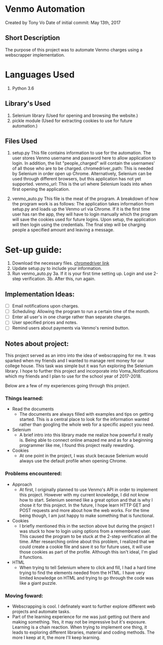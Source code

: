 # Venmo Automation
Created by Tony Vo
Date of initial commit: May 13th, 2017

## Short Description
The purpose of this project was to automate Venmo charges using a webscrapper implementation.

# Languages Used
1. Python 3.6

## Library's Used
1. Selenium library (Used for opening and browsing the website.)
2. pickle module (Used for extracting cookies to use for future automation.)

## Files Used
1. setup.py
   This file contains information to use for the automation.
   The user stores Venmo username and password here to allow application to login.
   In addition, the list "people_charged" will contain the usernames' of all those who are to be charged.
   chromedriver_path: This is needed by Selenium in order open up Chrome. Alternatively, Selenium can be used through different browsers, but this application has not yet supported.
   venmo_url: This is the url where Selenium loads into when first opening the application.

2. venmo_auto.py
   This file is the meat of the program. A breakdown of how the program work is as follows:
   The application takes information from setup.py and loads up the Venmo url via Chrome.
   If it is the first time user has ran the app, they will have to login manually which the program will save the cookies used for future logins.
   Upon setup, the application will then login using the credentials. The final step will be charging people a specified amount and leaving a message.

# Set-up guide:
1. Download the necessary files. [chromedriver link](https://sites.google.com/a/chromium.org/chromedriver/)
2. Update setup.py to include your information.
3. Run venmo_auto.py
3a. If it is your first time setting up. Login and use 2-step verification.
3b. After this, run again.

## Implementation Ideas:
- [ ] Email notifications upon charges.
- [ ] Scheduling: Allowing the program to run a certain time of the month.
- [ ] Enter all user's in one charge rather than separate charges.
- [ ] User specified prices and notes.
- [ ] Remind users about payments via Venmo's remind button.

## Notes about project:
This project served as an intro into the idea of webscrapping for me. It was sparked when my friends and I wanted to manage rent money for our college house.
This task was simple but it was fun exploring the Selenium library. I hope to further this project and incorporate into Voma_Notifications which my friends and I plan to use for the school year of 2017-2018.

Below are a few of my experiences going through this project.
### Things learned:
* Read the documents
    * The documents are always filled with examples and tips on getting started. This is a central place to look for the information wanted rather than googling the whole web for a specific aspect you need.
* Selenium
   * A brief intro into this library made me realize how powerful it really is. Being able to connect online amazed me and as for a beginning programmer like me, I found this project really rewarding.
* Cookies
   * At one point in the project, I was stuck because Selenium would always use the default profile when opening Chrome. 


### Problems encountered:
* Approach
    * At first, I originally planned to use Venmo's API in order to implement this project. However with my current knowledge, I did not know how to start. Selenium seemed like a great option and that is why I chose it for this project. In the future, I hope learn HTTP GET and POST requests and more about how the web works. For the time being though, I am just happy to make something that is functional.
* Cookies
    * I briefly mentioned this in the section above but during the project I was stuck to how to login using options from a remembered user. This caused the program to be stuck at the 2-step verification all the time. After researching online about this problem, I realized that we could create a cookie file and save it so for future uses, it will use those cookies as part of the profile. Although this isn't ideal, I'm glad it functions.
* HTML
    * When trying to tell Selenium where to click and fill, I had a hard time trying to find the elements needed from the HTML. I have very limited knowledge on HTML and trying to go through the code was like a giant puzzle.   

### Moving foward:
* Webscrapping is cool. I definately want to further explore different web projects and automate tasks.
* Part of the learning experience for me was just getting out there and making something. Yes, it may not be impressive but it's exposure. Learning is a chain reaction. When trying to implement one thing, it leads to exploring different libraries, material and coding methods. The more I keep at it, the more I'll keep learning. 
